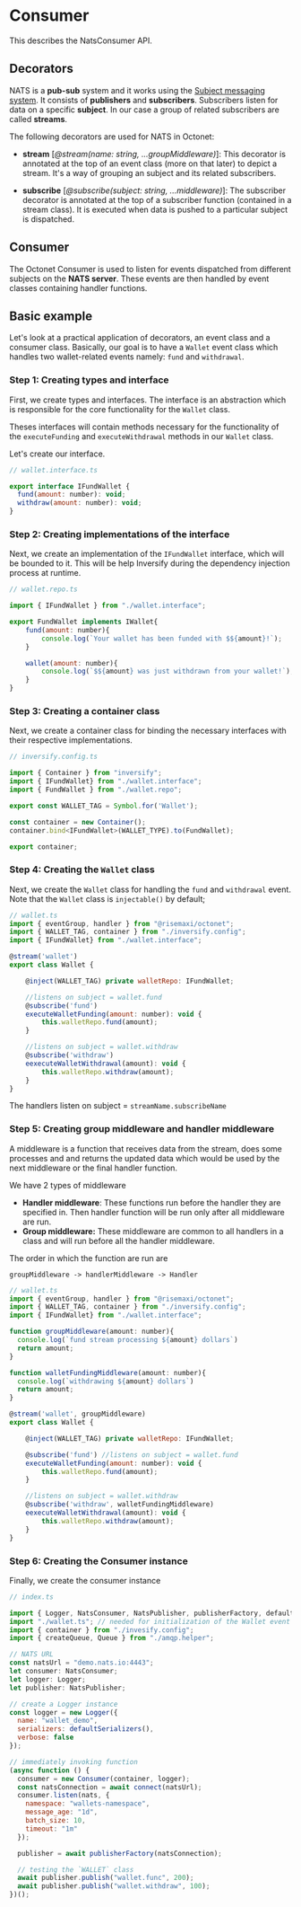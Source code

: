 # Consumer

This describes the NatsConsumer API.

## Decorators

NATS is a **pub-sub** system and it works using the [Subject messaging system](https://docs.nats.io/nats-concepts/subjects). It consists of **publishers** and **subscribers**. Subscribers listen for data on a specific **subject**. In our case a group of related subscribers are called **streams**.

The following decorators are used for NATS in Octonet:

- **stream** [*@stream(name: string, ...groupMiddleware)*]: This decorator is annotated at the top of an event class (more on that later) to depict a stream. It's a way of grouping an subject and its related subscribers.

- **subscribe** [_@subscribe(subject: string, ...middleware)_]: The subscriber decorator is annotated at the top of a subscriber function (contained in a stream class). It is executed when data is pushed to a particular subject is dispatched.

## Consumer

The Octonet Consumer is used to listen for events dispatched from different subjects on the **NATS server**. These events are then handled by event classes containing handler functions.

## Basic example

Let's look at a practical application of decorators, an event class and a consumer class. Basically, our goal is to have a `Wallet` event class which handles two wallet-related events namely: `fund` and `withdrawal`.

### Step 1: Creating types and interface

First, we create types and interfaces. The interface is an abstraction which is responsible for the core functionality for the `Wallet` class.

Theses interfaces will contain methods necessary for the functionality of the `executeFunding` and `executeWithdrawal` methods in our `Wallet` class.

Let's create our interface.

```js
// wallet.interface.ts

export interface IFundWallet {
  fund(amount: number): void;
  withdraw(amount: number): void;
}
```

### Step 2: Creating implementations of the interface

Next, we create an implementation of the `IFundWallet` interface, which will be bounded to it. This will be help Inversify during the dependency injection process at runtime.

```js
// wallet.repo.ts

import { IFundWallet } from "./wallet.interface";

export FundWallet implements IWallet{
    fund(amount: number){
        console.log(`Your wallet has been funded with $${amount}!`);
    }

    wallet(amount: number){
        console.log(`$${amount} was just withdrawn from your wallet!`);
    }
}
```

### Step 3: Creating a container class

Next, we create a container class for binding the necessary interfaces with their respective implementations.

```js
// inversify.config.ts

import { Container } from "inversify";
import { IFundWallet} from "./wallet.interface";
import { FundWallet } from "./wallet.repo";

export const WALLET_TAG = Symbol.for('Wallet');

const container = new Container();
container.bind<IFundWallet>(WALLET_TYPE).to(FundWallet);

export container;
```

### Step 4: Creating the `Wallet` class

Next, we create the `Wallet` class for handling the `fund` and `withdrawal` event. Note that the `Wallet` class is `injectable()` by default;

```js
// wallet.ts
import { eventGroup, handler } from "@risemaxi/octonet";
import { WALLET_TAG, container } from "./inversify.config";
import { IFundWallet} from "./wallet.interface";

@stream('wallet')
export class Wallet {

    @inject(WALLET_TAG) private walletRepo: IFundWallet;

    //listens on subject = wallet.fund
    @subscribe('fund')
    executeWalletFunding(amount: number): void {
        this.walletRepo.fund(amount);
    }

    //listens on subject = wallet.withdraw
    @subscribe('withdraw')
    eexecuteWalletWithdrawal(amount): void {
        this.walletRepo.withdraw(amount);
    }
}
```

The handlers listen on subject = `streamName.subscribeName`

### Step 5: Creating group middleware and handler middleware

A middleware is a function that receives data from the stream, does some processes and and returns the updated data which would be used by the next middleware or the final handler function.

We have 2 types of middleware

- **Handler middleware**: These functions run before the handler they are specified in. Then handler function will be run only after all middleware are run.
- **Group middleware:** These middleware are common to all handlers in a class and will run before all the handler middleware.

The order in which the function are run are

```
groupMiddleware -> handlerMiddleware -> Handler
```

```js
// wallet.ts
import { eventGroup, handler } from "@risemaxi/octonet";
import { WALLET_TAG, container } from "./inversify.config";
import { IFundWallet} from "./wallet.interface";

function groupMiddleware(amount: number){
  console.log(`fund stream processing ${amount} dollars`)
  return amount;
}

function walletFundingMiddleware(amount: number){
  console.log(`withdrawing ${amount} dollars`)
  return amount;
}

@stream('wallet', groupMiddleware)
export class Wallet {

    @inject(WALLET_TAG) private walletRepo: IFundWallet;

    @subscribe('fund') //listens on subject = wallet.fund
    executeWalletFunding(amount: number): void {
        this.walletRepo.fund(amount);
    }

    //listens on subject = wallet.withdraw
    @subscribe('withdraw', walletFundingMiddleware)
    eexecuteWalletWithdrawal(amount): void {
        this.walletRepo.withdraw(amount);
    }
}
```

### Step 6: Creating the Consumer instance

Finally, we create the consumer instance

```js
// index.ts

import { Logger, NatsConsumer, NatsPublisher, publisherFactory, defaultSerializers } from "@risemaxi/octonet";
import "./wallet.ts"; // needed for initialization of the Wallet event class
import { container } from "./invesify.config";
import { createQueue, Queue } from "./amqp.helper";

// NATS URL
const natsUrl = "demo.nats.io:4443";
let consumer: NatsConsumer;
let logger: Logger;
let publisher: NatsPublisher;

// create a Logger instance
const logger = new Logger({
  name: "wallet_demo",
  serializers: defaultSerializers(),
  verbose: false
});

// immediately invoking function
(async function () {
  consumer = new Consumer(container, logger);
  const natsConnection = await connect(natsUrl);
  consumer.listen(nats, {
    namespace: "wallets-namespace",
    message_age: "1d",
    batch_size: 10,
    timeout: "1m"
  });

  publisher = await publisherFactory(natsConnection);

  // testing the `WALLET` class
  await publisher.publish("wallet.func", 200);
  await publisher.publish("wallet.withdraw", 100);
})();
```
